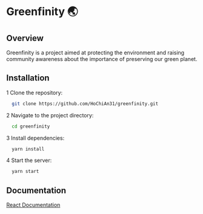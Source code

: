 # Greenfinity 🌏

## Overview

Greenfinity is a project aimed at protecting the environment and raising community awareness about the importance of preserving our green planet.

## Installation

1 Clone the repository:

```bash
  git clone https://github.com/HoChiAn31/greenfinity.git
```

2 Navigate to the project directory:

```bash
  cd greenfinity
```

3 Install dependencies:

```bash
  yarn install
```

4 Start the server:

```bash
  yarn start
```

## Documentation

[React Documentation](https://react.dev/)
